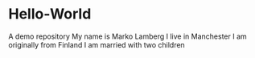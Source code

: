 # Hello-World
A demo repository
My name is Marko Lamberg
I live in Manchester
I am originally from Finland
I am married with two children
